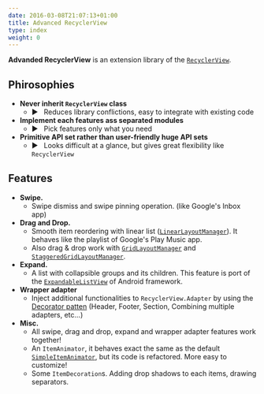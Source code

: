```yaml
---
date: 2016-03-08T21:07:13+01:00
title: Advanced RecyclerView
type: index
weight: 0
---
```


**Advanded RecyclerView** is an extension library of the [`RecyclerView`](https://developer.android.com/reference/android/support/v7/widget/RecyclerView.html).

## Phirosophies

- **Never inherit `RecyclerView` class**
  - :arrow_forward: &nbsp; Reduces library conflictions, easy to integrate with existing code
- **Implement each features ass separated modules**
  - :arrow_forward: &nbsp; Pick features only what you need
- **Primitive API set rather than user-friendly huge API sets**
  - :arrow_forward: &nbsp; Looks difficult at a glance, but gives great flexibility like `RecyclerView`


## Features

- **Swipe.**
  - Swipe dismiss and swipe pinning operation. (like Google's Inbox app)
- **Drag and Drop.**
  - Smooth item reordering with linear list ([`LinearLayoutManager`](https://developer.android.com/reference/android/support/v7/widget/LinearLayoutManager.html)). It behaves like the playlist of Google's Play Music app.
  - Also drag & drop work with [`GridLayoutManager`](https://developer.android.com/reference/android/support/v7/widget/GridLayoutManager.html) and [`StaggeredGridLayoutManager`](https://developer.android.com/reference/android/support/v7/widget/StaggeredGridLayoutManager.html).
- **Expand.**
  - A list with collapsible groups and its children. This feature is port of the [`ExpandableListView`](https://developer.android.com/reference/android/widget/ExpandableListView.html) of Android framework.
- **Wrapper adapter**
  - Inject additional functionalities to `RecyclerView.Adapter` by using the [Decorator patten](https://en.m.wikipedia.org/wiki/Decorator_pattern)  (Header, Footer, Section, Combining multiple adapters, etc...)
- **Misc.**
  - All swipe, drag and drop, expand and wrapper adapter features work together!
  - An `ItemAnimator`, it behaves exact the same as the default [`SimpleItemAnimator`](https://developer.android.com/reference/android/support/v7/widget/SimpleItemAnimator.html), but its code is refactored. More easy to customize!
  - Some `ItemDecoration`s. Adding drop shadows to each items, drawing separators.


